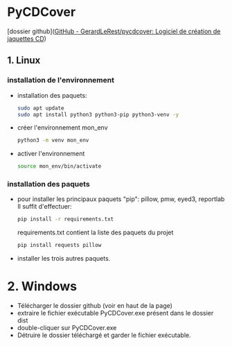 # PyCDCover

[dossier github]([GitHub - GerardLeRest/pycdcover: Logiciel de création de jaquettes CD](https://github.com/GerardLeRest/pycdcover))

## 1. Linux

### installation de l'environnement

- installation des paquets:
  
  ```bash
  sudo apt update
  sudo apt install python3 python3-pip python3-venv -y
  ```

- créer l'environnement mon_env
  
  ```bash
  python3 -m venv mon_env
  ```

- activer l'environnement
  
  ```bash
  source mon_env/bin/activate
  ```

### installation des paquets

- pour installer les principaux paquets "pip": pillow, pmw, eyed3, reportlab
  Il suffit d'effectuer:
  
  ```bash
  pip install -r requirements.txt
  ```
  
   requirements.txt contient la liste des paquets du projet
  
  ```bash
  pip install requests pillow
  ```

- installer les trois autres paquets.

# 2. Windows

- Télécharger le dossier github (voir en haut de la page)
- extraire le fichier exécutable PyCDCover.exe présent dans le dossier dist
- double-cliquer sur PyCDCover.exe
- Détruire le dossier téléchargé et garder le fichier exécutable.
